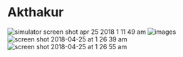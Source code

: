 # Akthakur

![simulator screen shot apr 25 2018 1 11 49 am](https://user-images.githubusercontent.com/33283321/39233816-5899f970-4826-11e8-858d-50161bfd163b.png)
![images](https://user-images.githubusercontent.com/33283321/39234887-57272aba-4829-11e8-8692-14106d513104.jpg)
![screen shot 2018-04-25 at 1 26 39 am](https://user-images.githubusercontent.com/33283321/39234891-59bc318a-4829-11e8-80db-deab4d2c6af8.png)
![screen shot 2018-04-25 at 1 26 55 am](https://user-images.githubusercontent.com/33283321/39234894-5c7f02da-4829-11e8-8c64-f9eb7f626e00.png)
